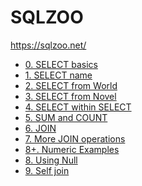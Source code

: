 SQLZOO
===

https://sqlzoo.net/

- [0. SELECT basics](0-select-basics.md)
- [1. SELECT name](1-select-name.md)
- [2. SELECT from World](2-select-from-world.md)
- [3. SELECT from Novel](3-select-from-novel.md)
- [4. SELECT within SELECT](4-select-within-select.md)
- [5. SUM and COUNT](5-sum-and-count.md)
- [6. JOIN](6-join.md)
- [7. More JOIN operations](7-more-join-operations.md)
- [8+. Numeric Examples](8+-numeric-examples.md)
- [8. Using Null](8-using-null.md)
- [9. Self join](9-self-join.md)
